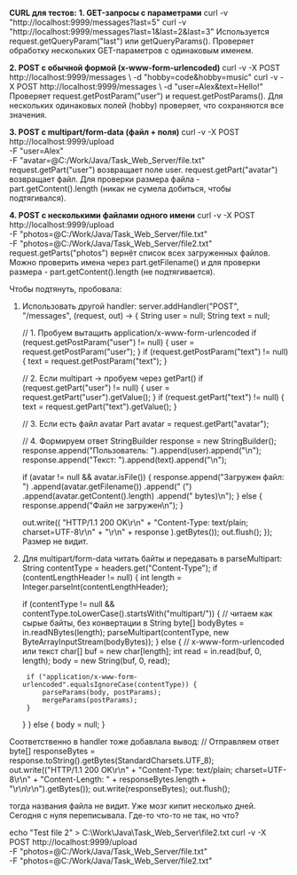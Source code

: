 **CURL для тестов:**
**1. GET-запросы с параметрами**
curl -v "http://localhost:9999/messages?last=5"
curl -v "http://localhost:9999/messages?last=1&last=2&last=3"
Используется request.getQueryParam("last") или getQueryParams().
Проверяет обработку нескольких GET-параметров с одинаковым именем.

**2. POST с обычной формой (x-www-form-urlencoded)**
curl -v -X POST http://localhost:9999/messages \ -d "hobby=code&hobby=music"
curl -v -X POST http://localhost:9999/messages \ -d "user=Alex&text=Hello!"
Проверяет request.getPostParam("user") и request.getPostParams().
Для нескольких одинаковых полей (hobby) проверяет, что сохраняются все значения.

**3. POST с multipart/form-data (файл + поля)**
curl -v -X POST http://localhost:9999/upload \
  -F "user=Alex" \
  -F "avatar=@C:/Work/Java/Task_Web_Server/file.txt"
request.getPart("user") возвращает поле user.
request.getPart("avatar") возвращает файл.
Для проверки размера файла - part.getContent().length (никак не сумела добиться, чтобы подтягивался).

**4. POST с несколькими файлами одного имени**
curl -v -X POST http://localhost:9999/upload \
  -F "photos=@C:/Work/Java/Task_Web_Server/file.txt" \
  -F "photos=@C:/Work/Java/Task_Web_Server/file2.txt"
request.getParts("photos") вернёт список всех загруженных файлов.
Можно проверить имена через part.getFilename() и для проверки размера -  part.getContent().length (не подтягивается).

Чтобы подтянуть, пробовала:
1. Использовать другой handler:
   server.addHandler("POST", "/messages", (request, out) -> {
    String user = null;
    String text = null;

    // 1. Пробуем вытащить application/x-www-form-urlencoded
    if (request.getPostParam("user") != null) {
        user = request.getPostParam("user");
    }
    if (request.getPostParam("text") != null) {
        text = request.getPostParam("text");
    }

    // 2. Если multipart → пробуем через getPart()
    if (request.getPart("user") != null) {
        user = request.getPart("user").getValue();
    }
    if (request.getPart("text") != null) {
        text = request.getPart("text").getValue();
    }

    // 3. Если есть файл avatar
    Part avatar = request.getPart("avatar");

    // 4. Формируем ответ
    StringBuilder response = new StringBuilder();
    response.append("Пользователь: ").append(user).append("\n");
    response.append("Текст: ").append(text).append("\n");

    if (avatar != null && avatar.isFile()) {
        response.append("Загружен файл: ")
                .append(avatar.getFilename())
                .append(" (")
                .append(avatar.getContent().length)
                .append(" bytes)\n");
    } else {
        response.append("Файл не загружен\n");
    }

    out.write((
            "HTTP/1.1 200 OK\r\n" +
                    "Content-Type: text/plain; charset=UTF-8\r\n" +
                    "\r\n" +
                    response
    ).getBytes());
    out.flush();
});
Размер не видит.
2. Для multipart/form-data читать байты и передавать в parseMultipart:
String contentType = headers.get("Content-Type");
if (contentLengthHeader != null) {
    int length = Integer.parseInt(contentLengthHeader);

    if (contentType != null && contentType.toLowerCase().startsWith("multipart/")) {
        // читаем как сырые байты, без конвертации в String
        byte[] bodyBytes = in.readNBytes(length);
        parseMultipart(contentType, new ByteArrayInputStream(bodyBytes));
    } else {
        // x-www-form-urlencoded или текст
        char[] buf = new char[length];
        int read = in.read(buf, 0, length);
        body = new String(buf, 0, read);

        if ("application/x-www-form-urlencoded".equalsIgnoreCase(contentType)) {
            parseParams(body, postParams);
            mergeParams(postParams);
        }
    }
} else {
    body = null;
}

Соответственно в handler тоже добавлала вывод:
  // Отправляем ответ
    byte[] responseBytes = response.toString().getBytes(StandardCharsets.UTF_8);
    out.write(("HTTP/1.1 200 OK\r\n" +
            "Content-Type: text/plain; charset=UTF-8\r\n" +
            "Content-Length: " + responseBytes.length + "\r\n\r\n").getBytes());
    out.write(responseBytes);
    out.flush();
    
тогда названия файла не видит. 
Уже мозг кипит несколько дней. Сегодня с нуля переписывала. Где-то что-то не так, но что?








echo "Test file 2" > C:\Work\Java\Task_Web_Server\file2.txt
curl -v -X POST http://localhost:9999/upload \
  -F "photos=@C:/Work/Java/Task_Web_Server/file.txt" \
  -F "photos=@C:/Work/Java/Task_Web_Server/file2.txt"
